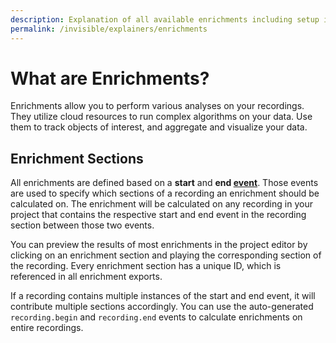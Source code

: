 ```yaml
---
description: Explanation of all available enrichments including setup instructions.
permalink: /invisible/explainers/enrichments
---
```


# What are Enrichments? 
Enrichments allow you to perform various analyses on your recordings. They utilize cloud resources to run complex algorithms on your data. Use them to track objects of interest, and aggregate and visualize your data.

## Enrichment Sections
All enrichments are defined based on a **start** and **end [event](/invisible/explainers/basic-concepts/#events)**. Those events are used to specify which sections of a recording an enrichment should be calculated on. The enrichment will be calculated on any recording in your project that contains the respective start and end event in the recording section between those two events.

You can preview the results of most enrichments in the project editor by clicking on an enrichment section and playing the corresponding section of the recording. Every enrichment section has a unique ID, which is referenced in all enrichment exports.

If a recording contains multiple instances of the start and end event, it will contribute multiple sections accordingly. You can use the auto-generated `recording.begin` and `recording.end` events to calculate enrichments on entire recordings.







